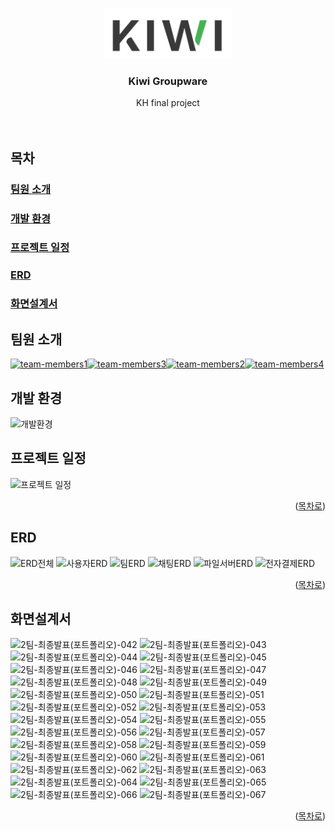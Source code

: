 <a id="readme-top"></a>


<!-- PROJECT LOGO -->
<br />
<div align="center">
    <img src="README/kiwi-word.png" alt="Logo" height="80">

  <h3 align="center">Kiwi Groupware</h3>

  <p align="center">
    KH final project
    <br />
    <br />
    <br />
    <!-- <a href="">View Demo</a>
    ·
    <a href="">Report Bug</a>
    ·
    <a href="">Request Feature</a> -->
  </p>
</div>


## 목차
### <a href="#mem-intro">팀원 소개</a></li>
### <a href="#dev-env">개발 환경</a></li>
### <a href="#schedule">프로젝트 일정</a></li>
### <a href="#erd">ERD</a></li>
### <a href="#screen">화면설계서</a></li>

<a id="mem-intro"></a>
## 팀원 소개
<a href="#mem1">![team-members1](https://github.com/user-attachments/assets/01407905-33fa-4e1b-882b-88c5d6c70c5e)</a><a href="#mem2">![team-members3](https://github.com/user-attachments/assets/559ef2a2-d850-4335-8520-d980f2e85993)</a><a href="#mem3">![team-members2](https://github.com/user-attachments/assets/ae06dcaf-86cd-4019-bf2e-53aa6421ab40)</a><a href="#mem4">![team-members4](https://github.com/user-attachments/assets/b3b15e42-2fd3-4afc-906a-a0e8d7abaeea)</a>

<a id="dev-env"></a>
## 개발 환경
![개발환경](https://github.com/user-attachments/assets/0a3ea66c-34cc-4e6f-98e3-6818ce2e7660)

<a id="schedule"></a>
## 프로젝트 일정
![프로젝트 일정](https://github.com/user-attachments/assets/0e138053-e605-49da-91f1-6e2861c96a97)

<p align="right">(<a href="#readme-top">목차로</a>)</p>

<a id="erd"></a>
## ERD
![ERD전체](https://github.com/user-attachments/assets/f27cf15c-a953-46b7-8b02-cbbe97b6aa63)
![사용자ERD](https://github.com/user-attachments/assets/ba771fd7-effe-44f2-9b11-ce270869d667)
![팀ERD](https://github.com/user-attachments/assets/b7295fc0-75c8-47eb-b9d4-b93286ca734e)
![채팅ERD](https://github.com/user-attachments/assets/a7dd50ce-b51d-4b6d-a073-e857f36b61b2)
![파일서버ERD](https://github.com/user-attachments/assets/ddaadcef-0d06-4846-a6e7-637fd7f9af17)
![전자결제ERD](https://github.com/user-attachments/assets/7af0f32c-7cee-4ffb-9ce3-33d0e4a429da)

<p align="right">(<a href="#readme-top">목차로</a>)</p>

<a id="screen"></a>
## 화면설계서
<a id="mem1"></a>
![2팀-최종발표(포트폴리오)-042](https://github.com/user-attachments/assets/a9d1c38a-9cc4-4bad-89db-c1032ed85e0b)
![2팀-최종발표(포트폴리오)-043](https://github.com/user-attachments/assets/c3721778-1d8b-4e85-9c5f-5bb54f9690a7)
![2팀-최종발표(포트폴리오)-044](https://github.com/user-attachments/assets/128b5178-4bc2-411a-8129-bab5fc14609c)
![2팀-최종발표(포트폴리오)-045](https://github.com/user-attachments/assets/922d99ba-2034-4b67-a6c8-caa2d0b481d3)
![2팀-최종발표(포트폴리오)-046](https://github.com/user-attachments/assets/991c2f40-ec66-4cbc-9704-736cf20366ac)
![2팀-최종발표(포트폴리오)-047](https://github.com/user-attachments/assets/9690b11b-7652-4115-bb4c-e86ecd73ca46)
<a id="mem3"></a>
![2팀-최종발표(포트폴리오)-048](https://github.com/user-attachments/assets/c815ad8a-43de-49d7-ada0-fc216b5def71)
![2팀-최종발표(포트폴리오)-049](https://github.com/user-attachments/assets/288fe919-8db2-423e-807e-be2d87cf8640)
<a id="mem4"></a>
![2팀-최종발표(포트폴리오)-050](https://github.com/user-attachments/assets/5ed9e8a5-1698-40fd-9834-99eaab6c7903)
![2팀-최종발표(포트폴리오)-051](https://github.com/user-attachments/assets/640032df-ec2c-4744-97a5-5dbbc0b388cc)
![2팀-최종발표(포트폴리오)-052](https://github.com/user-attachments/assets/759ecf23-1e5e-43fb-a2f5-14184f10526e)
![2팀-최종발표(포트폴리오)-053](https://github.com/user-attachments/assets/26e8f53d-3945-4a42-9476-4d0867ba6fb3)
![2팀-최종발표(포트폴리오)-054](https://github.com/user-attachments/assets/19eedf5f-c862-4345-a28f-d437e59552f0)
![2팀-최종발표(포트폴리오)-055](https://github.com/user-attachments/assets/06f0b2ea-2345-41a8-994a-5eade5d877ee)
![2팀-최종발표(포트폴리오)-056](https://github.com/user-attachments/assets/d3f01ff7-692b-4806-ac48-a5737f0a0be3)
<a id="mem2"></a>
![2팀-최종발표(포트폴리오)-057](https://github.com/user-attachments/assets/17bbfd87-181d-4176-b1f4-f2e7b2e29d33)
![2팀-최종발표(포트폴리오)-058](https://github.com/user-attachments/assets/3e823ba5-bcd1-49b6-8a5f-188666a1953b)
![2팀-최종발표(포트폴리오)-059](https://github.com/user-attachments/assets/6ca0ebb1-886e-4bbf-8c4a-59953027a1c0)
![2팀-최종발표(포트폴리오)-060](https://github.com/user-attachments/assets/e2a15c91-e225-4ea8-bcdd-294d7b3736f4)
![2팀-최종발표(포트폴리오)-061](https://github.com/user-attachments/assets/dfe2f18b-abfa-4fa0-aa1a-d1bf868105c2)
![2팀-최종발표(포트폴리오)-062](https://github.com/user-attachments/assets/86760814-cae8-4007-a8b9-bb5d40b305a5)
![2팀-최종발표(포트폴리오)-063](https://github.com/user-attachments/assets/4860e482-a605-4c73-a651-524d31ee0201)
![2팀-최종발표(포트폴리오)-064](https://github.com/user-attachments/assets/ea206af6-bfd1-4321-a347-bbed5c61abd3)
![2팀-최종발표(포트폴리오)-065](https://github.com/user-attachments/assets/b1cd0306-d151-4ebb-ad96-00114dfe49c4)
![2팀-최종발표(포트폴리오)-066](https://github.com/user-attachments/assets/8088a834-2cfe-49f9-835d-fc6be2e649c1)
![2팀-최종발표(포트폴리오)-067](https://github.com/user-attachments/assets/146a45a0-fb73-44b4-b53a-9afc037306dd)

<p align="right">(<a href="#readme-top">목차로</a>)</p>

<!-- MARKDOWN LINKS & IMAGES -->
<!-- https://www.markdownguide.org/basic-syntax/#reference-style-links -->
[contributors-shield]: https://img.shields.io/github/contributors/othneildrew/Best-README-Template.svg?style=for-the-badge
[contributors-url]: https://github.com/othneildrew/Best-README-Template/graphs/contributors
[forks-shield]: https://img.shields.io/github/forks/othneildrew/Best-README-Template.svg?style=for-the-badge
[forks-url]: https://github.com/othneildrew/Best-README-Template/network/members
[stars-shield]: https://img.shields.io/github/stars/othneildrew/Best-README-Template.svg?style=for-the-badge
[stars-url]: https://github.com/othneildrew/Best-README-Template/stargazers
[issues-shield]: https://img.shields.io/github/issues/othneildrew/Best-README-Template.svg?style=for-the-badge
[issues-url]: https://github.com/othneildrew/Best-README-Template/issues
[license-shield]: https://img.shields.io/github/license/othneildrew/Best-README-Template.svg?style=for-the-badge
[license-url]: https://github.com/othneildrew/Best-README-Template/blob/master/LICENSE.txt
[linkedin-shield]: https://img.shields.io/badge/-LinkedIn-black.svg?style=for-the-badge&logo=linkedin&colorB=555
[linkedin-url]: https://linkedin.com/in/othneildrew
[product-screenshot]: images/screenshot.png
[Next.js]: https://img.shields.io/badge/next.js-000000?style=for-the-badge&logo=nextdotjs&logoColor=white
[Next-url]: https://nextjs.org/
[React.js]: https://img.shields.io/badge/React-20232A?style=for-the-badge&logo=react&logoColor=61DAFB
[React-url]: https://reactjs.org/
[Vue.js]: https://img.shields.io/badge/Vue.js-35495E?style=for-the-badge&logo=vuedotjs&logoColor=4FC08D
[Vue-url]: https://vuejs.org/
[Angular.io]: https://img.shields.io/badge/Angular-DD0031?style=for-the-badge&logo=angular&logoColor=white
[Angular-url]: https://angular.io/
[Svelte.dev]: https://img.shields.io/badge/Svelte-4A4A55?style=for-the-badge&logo=svelte&logoColor=FF3E00
[Svelte-url]: https://svelte.dev/
[Laravel.com]: https://img.shields.io/badge/Laravel-FF2D20?style=for-the-badge&logo=laravel&logoColor=white
[Laravel-url]: https://laravel.com
[Bootstrap.com]: https://img.shields.io/badge/Bootstrap-563D7C?style=for-the-badge&logo=bootstrap&logoColor=white
[Bootstrap-url]: https://getbootstrap.com
[JQuery.com]: https://img.shields.io/badge/jQuery-0769AD?style=for-the-badge&logo=jquery&logoColor=white
[JQuery-url]: https://jquery.com 
